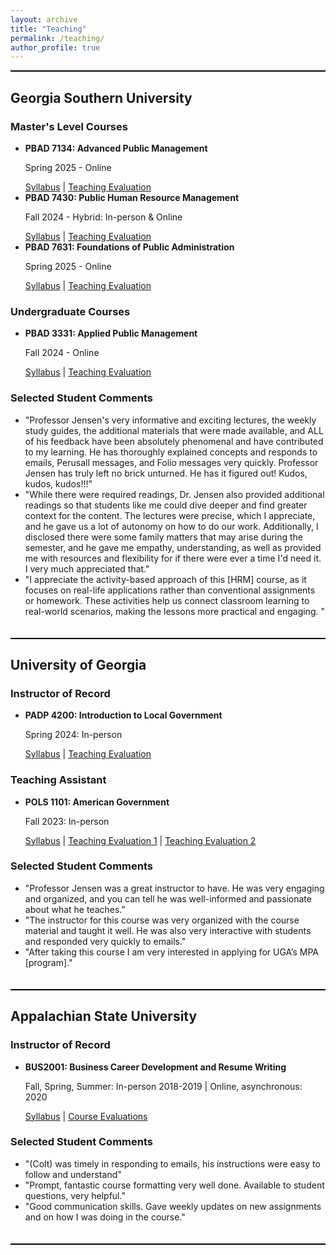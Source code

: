 ```yaml
---
layout: archive
title: "Teaching"
permalink: /teaching/
author_profile: true
---
```

<style>
    .teaching-section {
        border-bottom: 2px solid #000; /* Add solid border at the bottom of each teaching section */
        margin-bottom: 20px; /* Add some space between sections */
        padding-bottom: 20px; /* Add padding at the bottom for better spacing */
    }
    .black-line {
        border-bottom: 2px solid #000; /* Add solid black line */
        margin-bottom: 20px; /* Add some space below the line */
    }
</style>
<div class="black-line"></div>

<div class="teaching-section">
    <h2>Georgia Southern University</h2>
    <div class="teaching-subsection">
        <h3>Master's Level Courses</h3>
        <ul>
                          <li>
                <strong>PBAD 7134: Advanced Public Management</strong>
                <p>Spring 2025 - Online</p>
                <a href="/files/PBAD7134_Syllabus.pdf">Syllabus</a> |
                <a href="/files/PBAD7134-Student Evaluations.pdf">Teaching Evaluation</a>
            </li>
            <li>
                <strong>PBAD 7430: Public Human Resource Management</strong>
                <p>Fall 2024 - Hybrid: In-person & Online </p>
                <a href="/files/PBAD7430_Public_HR_Management_Jensen.pdf">Syllabus</a> |
                <a href="/files/PBAD7430-StudentEvaluations.pdf">Teaching Evaluation</a>
            </li>
              <li>
                <strong>PBAD 7631: Foundations of Public Administration</strong>
                <p>Spring 2025 - Online</p>
                <a href="/files/PBAD7631_Syllabus.pdf">Syllabus</a> |
                <a href="/files/PBAD7631-StudentEvaluations.pdf">Teaching Evaluation</a>
            </li>
        </ul>
    </div>
     <div class="teaching-subsection">
        <h3>Undergraduate Courses</h3>
        <ul>
            <li>
                <strong>PBAD 3331: Applied Public Management</strong>
                <p>Fall 2024 - Online</p>
                <a href="/files/PBAD_3331_Applied_Pub_MGMT_Jensen.pdf">Syllabus</a> |
                <a href="/files/PBAD3331-StudentEvaluations.pdf">Teaching Evaluation</a>
            </li>
        </ul>
     </div>
    <div class="teaching-subsection">
        <h3>Selected Student Comments</h3>
        <ul>
            <li>"Professor Jensen's very informative and exciting lectures, the weekly study guides, the additional materials that were made available, and ALL of his feedback have been absolutely phenomenal and have contributed to my learning. He has thoroughly explained concepts and responds to emails, Perusall messages, and Folio messages very quickly. Professor Jensen has truly left no brick unturned. He has it figured out! Kudos, kudos, kudos!!!"</li>
            <li>"While there were required readings, Dr. Jensen also provided additional readings so that students like me could dive deeper and find greater context for the content. The lectures were precise, which I appreciate, and he gave us a lot of autonomy on how to do our work. Additionally, I disclosed there were some family matters that may arise during the semester, and he gave me empathy, understanding, as well as provided me with resources and flexibility for if there were ever a time I'd need it. I very much appreciated that."</li>
            <li>"I appreciate the activity-based approach of this [HRM] course, as it focuses on real-life applications rather than conventional assignments or homework. These activities help us connect classroom learning to real-world scenarios, making the lessons more practical and engaging. "</li>
        </ul>
      </div>
</div>

<div class="teaching-section">
    <h2>University of Georgia</h2>
    <div class="teaching-subsection">
        <h3>Instructor of Record</h3>
        <ul>
            <li>
                <strong>PADP 4200: Introduction to Local Government</strong>
                <p>Spring 2024: In-person</p>
                <a href="/files/PADP4200Syllabus.pdf">Syllabus</a> |
                <a href="/files/UGA_Evals_CJ.pdf">Teaching Evaluation</a>
            </li>
        </ul>
    </div>
    <div class="teaching-subsection">
        <h3>Teaching Assistant</h3>
        <ul>
            <li>
                <strong>POLS 1101: American Government</strong>
                <p>Fall 2023: In-person</p>
                <a href="/files/POLS1101Syllabus.pdf">Syllabus</a> |
                <a href="/files/Jensen1101.pdf">Teaching Evaluation 1</a> |
                <a href="/files/Jensen1101_2.pdf">Teaching Evaluation 2</a>
            </li>
        </ul>
    </div>
    <div class="teaching-subsection">
        <h3>Selected Student Comments</h3>
        <ul>
            <li>"Professor Jensen was a great instructor to have. He was very engaging and organized, and you can tell he was well-informed and passionate about what he teaches."</li>
            <li>"The instructor for this course was very organized with the course material and taught it well. He was also very interactive with students and responded very quickly to emails."</li>
            <li>"After taking this course I am very interested in applying for UGA’s MPA [program]."</li>
        </ul>
      </div>
</div>

<div class="teaching-section">
    <h2>Appalachian State University</h2>
    <div class="teaching-subsection">
        <h3>Instructor of Record</h3>
        <ul>
            <li>
                <strong>BUS2001: Business Career Development and Resume Writing</strong>
                <p>Fall, Spring, Summer: In-person 2018-2019 | Online, asynchronous: 2020</p>
                <a href="/files/BUS2001Syllabus.pdf">Syllabus</a> |
                <a href="/files/evaluation.pdf">Course Evaluations</a>
            </li>
        </ul>
    </div>
    <div class="teaching-subsection">
        <h3>Selected Student Comments</h3>
        <ul>
            <li>"(Colt) was timely in responding to emails, his instructions were easy to follow and understand"</li>
            <li>"Prompt, fantastic course formatting very well done. Available to student questions, very helpful."</li>
            <li>"Good communication skills. Gave weekly updates on new assignments and on how I was doing in the course."</li>
        </ul>
    </div>
</div>
